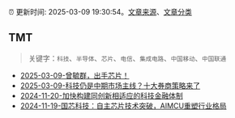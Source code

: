 :alarm_clock: 更新时间: 2025-03-09 19:30:54。[文章来源](/README.md)、[文章分类](/TAGS.md)

## TMT


> 关键字：`科技`、`半导体`、`芯片`、`电信`、`集成电路`、`中国移动`、`中国联通`



- [2025-03-09-曾毓群，出手芯片！](https://www.cls.cn/detail/1965845) 
- [2025-03-09-科技仍是中期市场主线？十大券商策略来了](https://www.cls.cn/detail/1965924) 
- [2024-11-20-加快构建同创新相适应的科技金融体制](https://xueqiu.com/9193403816/313561745) 
- [2024-11-19-国芯科技：自主芯片技术突破，AIMCU重塑行业格局](https://xueqiu.com/8151841495/313402043) 
